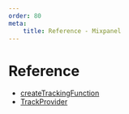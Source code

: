 ```yaml
---
order: 80
meta:
    title: Reference - Mixpanel
---
```


# Reference

- [createTrackingFunction](./createTrackingFunction.md)
- [TrackProvider](./TrackProvider.md)
